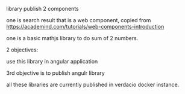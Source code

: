 library publish 2 components

one is search result that is a web component, copied from 
https://academind.com/tutorials/web-components-introduction


one is a basic mathjs library to do sum of 2 numbers.

2 objectives:

use this library in angular application


3rd objective is to publish angulr library


all these libraries are currently published in verdacio docker instance.